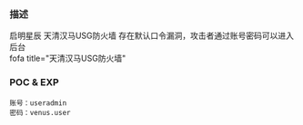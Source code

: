 ### 描述
启明星辰 天清汉⻢USG防⽕墙 存在默认口令漏洞，攻击者通过账号密码可以进入后台  
fofa title="天清汉马USG防火墙"

### POC & EXP
```
账号：useradmin
密码：venus.user
```
